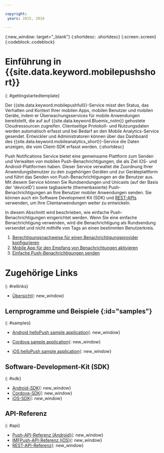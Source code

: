 ```yaml
---

copyright:
 years: 2015, 2016

---
```


{:new_window: target="_blank"}
{:shortdesc: .shortdesc}
{:screen:.screen}
{:codeblock:.codeblock}

# Einführung in {{site.data.keyword.mobilepushshort}}

{: #gettingstartedtemplate}

Der {{site.data.keyword.mobilepushfull}}-Service misst den Status, das Verhalten und Kontext Ihrer mobilen Apps, mobilen Benutzer und mobilen Geräte, indem er Überwachungsservices für mobile Anwendungen bereitstellt, die auf auf {{site.data.keyword.Bluemix_notm}} gehostete Cloudressourcen zugreifen. Clientseitige Protokoll- und Nutzungsdaten werden automatisch erfasst und bei Bedarf an den Mobile Analytics-Service gesendet. Entwickler und Administratoren können über das Dashboard des {{site.data.keyword.mobileanalytics_short}}-Service die Daten anzeigen, die vom Client-SDK erfasst werden.
{:shortdesc}

Push Notifications Service bietet eine gemeinsame
Plattform zum Senden und Verwalten von mobilen Push-Benachrichtigungen, die als Ziel iOS- und Android-Plattformen
haben. Dieser Service verwaltet die Zuordnung Ihrer Anwendungsbenutzer zu den zugehörigen Geräten und zur Geräteplattform und führt das Senden von Push-Benachrichtigungen an die Benutzer aus. Mit diesem Service können Sie Rundsendungen und Unicasts (auf der Basis der 'deviceID') sowie tagbasierte (themenbasierte) Push-Benachrichtigungen an Ihre Benutzer mobiler Anwendungen senden. Sie können auch ein Software Development Kit (SDK) und  [REST-APIs](https://mobile.{DomainName}/imfpushrestapidocs/) verwenden, um Ihre Clientanwendungen weiter zu entwickeln.

In diesem Abschnitt wird beschrieben, wie einfache Push-Benachrichtigungen eingerichtet werden. Wenn Sie eine einfache Benachrichtigung
verwenden, wird die Benachrichtigung als Rundsendung versendet und nicht mithilfe von Tags an einen bestimmten Benutzerkreis.

1. [Berechtigungsnachweise
für einen Benachrichtigungsprovider konfigurieren](t__main_push_config_provider.html)
2. [Mobile App für den Empfang von Benachrichtungen aktivieren](c_enable_push.html)
3. [Einfache Push-Benachrichtigungen senden](t_send_push_notifications.html)

# Zugehörige Links
{: #rellinks}

* [Übersicht](c_overview_push.md){: new_window}

## Lernprogramme und Beispiele {:id="samples"}
{: #samples}
* [Android helloPush sample application](https://github.com/ibm-bluemix-mobile-services/bms-samples-android-hellopush/){: new_window}
- [Cordova sample application](https://github.com/ibm-bluemix-mobile-services/bms-samples-cordova-hellopush){: new_window}
* [iOS helloPush sample application](https://github.com/ibm-bluemix-mobile-services/bms-samples-ios-hellopush/){: new_window}

## Software-Development-Kit (SDK)
{: #sdk}
* [Android-SDK](https://github.com/ibm-bluemix-mobile-services/bms-clientsdk-android-push){: new_window}
* [Cordova-SDK](https://github.com/ibm-bluemix-mobile-services/bms-clientsdk-cordova-plugin-push){: new_window}
* [iOS-SDK](https://hub.jazz.net/git/bluemixmobilesdk/imf-ios-sdk/archive?revstr=master){: new_window}

## API-Referenz
{: #api}
* [Push-API-Referenz (Android)](https://classicdocs.ng.bluemix.net/docs/api/content/api/mobilefirst/android/push-api-doc/overview-summary.html){: new_window}
* [IMFPush-API-Referenz (iOS)](https://classicdocs.ng.bluemix.net/docs/api/content/api/mobilefirst/ios/IMFPush_api-doc/html/index.html){: new_window}
* [REST-API-Referenz](https://mobile.{DomainName}/imfpushrestapidocs/){: new_window}
